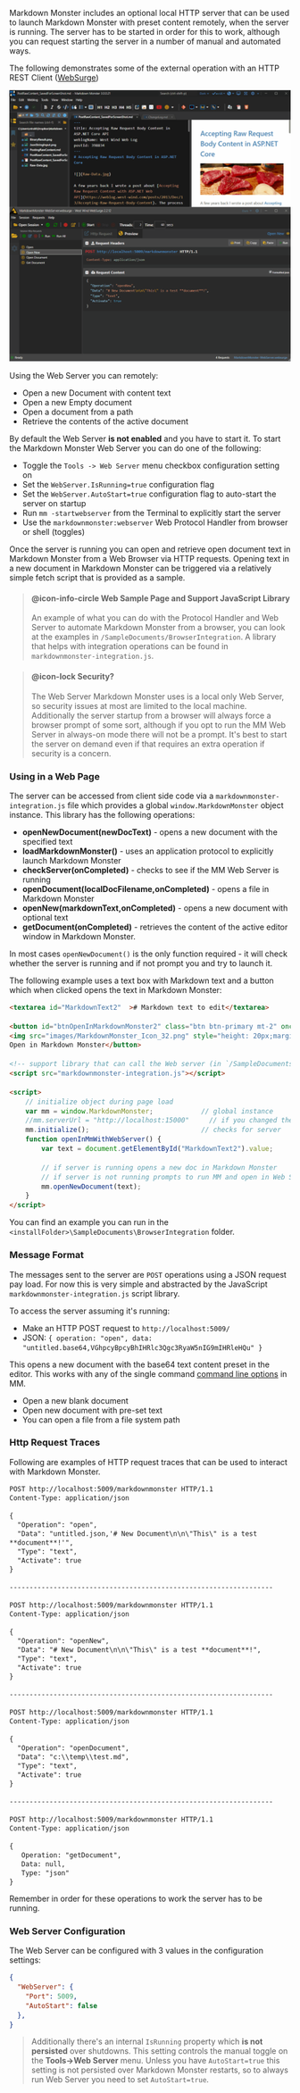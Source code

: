 ﻿Markdown Monster includes an optional local HTTP server that can be used to launch Markdown Monster with preset content remotely, when the server is running. The server has to be started in order for this to work, although you can request starting the server in a number of manual and automated ways.

The following demonstrates some of the external operation with an HTTP REST Client ([WebSurge](https://websurge.west-wind.com))

![Markdown Monster internal Web Server Interaction](https://raw.githubusercontent.com/RickStrahl/ImageDrop/refs/heads/master/MarkdownMonster/WebServerAutomation.gif)

Using the Web Server you can remotely:

* Open a new Document with content text
* Open a new Empty document
* Open a document from a path
* Retrieve the contents of the active document

By default the Web Server **is not enabled** and you have to start it. To start the Markdown Monster Web Server you can do one of the following:

* Toggle the `Tools -> Web Server` menu checkbox configuration setting on
* Set the `WebServer.IsRunning=true` configuration flag
* Set the `WebServer.AutoStart=true` configuration flag to auto-start the server on startup
* Run `mm -startwebserver` from the Terminal to explicitly start the server
* Use the `markdownmonster:webserver` Web Protocol Handler from browser or shell (toggles)

Once the server is running you can open and retrieve open document text in Markdown Monster from a Web Browser via HTTP requests. Opening text in a new document in Markdown Monster can be triggered via a relatively simple fetch script that is provided as a sample.

> #### @icon-info-circle Web Sample Page and Support JavaScript Library
> An example of what you can do with the Protocol Handler and Web Server to automate Markdown Monster from a browser, you can look at the examples in `/SampleDocuments/BrowserIntegration`. A library that helps with integration operations can be found in `markdownmonster-integration.js`.

> #### @icon-lock Security?
> The Web Server Markdown Monster uses is a local only Web Server, so security issues at most are limited to the local machine. Additionally the server startup from a browser will always force a browser prompt of some sort, although if you opt to run the MM Web Server in always-on mode there will not be a prompt. It's best to start the server on demand even if that requires an extra operation if security is a concern.

### Using in a Web Page
The server can be accessed from client side code via a `markdownmonster-integration.js` file which provides a global `window.MarkdownMonster` object instance. This library has the following operations:

* **openNewDocument(newDocText)**  - opens a new document with the specified text
* **loadMarkdownMonster()** - uses an application protocol to explicitly launch Markdown Monster
* **checkServer(onCompleted)** - checks to see if the MM Web Server is running
* **openDocument(localDocFilename,onCompleted)** - opens a file in Markdown Monster
* **openNew(markdownText,onCompleted)** - opens a new document with optional text
* **getDocument(onCompleted)** - retrieves the content of the active editor window in Markdown Monster.
 
In most cases `openNewDocument()` is the only function required - it will check whether the server is running and if not prompt you and try to launch it.

The following example uses a text box with Markdown text and a button which when clicked opens the text in Markdown Monster:

```html
<textarea id="MarkdownText2"  ># Markdown text to edit</textarea>

<button id="btnOpenInMarkdownMonster2" class="btn btn-primary mt-2" onclick="openInMmWithWebServer()">
<img src="images/MarkdownMonster_Icon_32.png" style="height: 20px;margin-right: 10px" />
Open in Markdown Monster</button>

<!-- support library that can call the Web server (in `/SampleDocuments/BrowserIntegration/`) -->
<script src="markdownmonster-integration.js"></script>

<script>
    // initialize object during page load
    var mm = window.MarkdownMonster;            // global instance
    //mm.serverUrl = "http://localhost:15000"     // if you changed the port in mm :5009 is default
    mm.initialize();                            // checks for server
    function openInMmWithWebServer() {
        var text = document.getElementById("MarkdownText2").value;        
        
        // if server is running opens a new doc in Markdown Monster
        // if server is not running prompts to run MM and open in Web Server mode
        mm.openNewDocument(text);               
    }
</script>
```

You can find an example you can run in the `<installFolder>\SampleDocuments\BrowserIntegration` folder.

### Message Format
The messages sent to the server are `POST` operations using a JSON request pay load. For now this is very simple and abstracted by the JavaScript `markdownmonster-integration.js` script library.

To access the server assuming it's running:

* Make an HTTP POST request to `http://localhost:5009/`
* JSON: `{ operation: "open", data: "untitled.base64,VGhpcyBpcyBhIHRlc3Qgc3RyaW5nIG9mIHRleHQu" }`

This opens a new document with the base64 text content preset in the editor. This works with any of the single command [command line options](VFPS://Topic/_5FP0XP68P) in MM. 

* Open a new blank document
* Open new document with pre-set text
* You can open a file from a file system path


### Http Request Traces
Following are examples of HTTP request traces that can be used to interact with Markdown Monster.

```http
POST http://localhost:5009/markdownmonster HTTP/1.1
Content-Type: application/json

{
  "Operation": "open",
  "Data": "untitled.json,'# New Document\n\n\"This\" is a test **document**!'",
  "Type": "text",
  "Activate": true
}

------------------------------------------------------------------

POST http://localhost:5009/markdownmonster HTTP/1.1
Content-Type: application/json

{
  "Operation": "openNew",
  "Data": "# New Document\n\n\"This\" is a test **document**!",
  "Type": "text",
  "Activate": true
}

------------------------------------------------------------------

POST http://localhost:5009/markdownmonster HTTP/1.1
Content-Type: application/json

{
  "Operation": "openDocument",
  "Data": "c:\\temp\\test.md",
  "Type": "text",
  "Activate": true
}

------------------------------------------------------------------

POST http://localhost:5009/markdownmonster HTTP/1.1
Content-Type: application/json

{
   Operation: "getDocument",
   Data: null,
   Type: "json"
}
```

Remember in order for these operations to work the server has to be running.

### Web Server Configuration
The Web Server can be configured with 3 values in the configuration settings:

```json
{
  "WebServer": {
    "Port": 5009,
    "AutoStart": false
  },
}
```

> Additionally there's an internal `IsRunning` property which **is not persisted** over shutdowns. This setting controls the manual toggle on the **Tools->Web Server** menu. Unless you have `AutoStart=true` this setting is not persisted over Markdown Monster restarts, so to always run Web Server you need to set `AutoStart=true`.